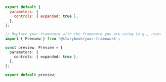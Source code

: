 ```js filename=".storybook/preview.js" renderer="common" language="js"
export default {
  parameters: {
    controls: { expanded: true },
  },
};
```

```ts filename=".storybook/preview.ts" renderer="common" language="ts"
// Replace your-framework with the framework you are using (e.g., react, vue3)
import { Preview } from '@storybook/your-framework';

const preview: Preview = {
  parameters: {
    controls: { expanded: true },
  },
};

export default preview;
```

